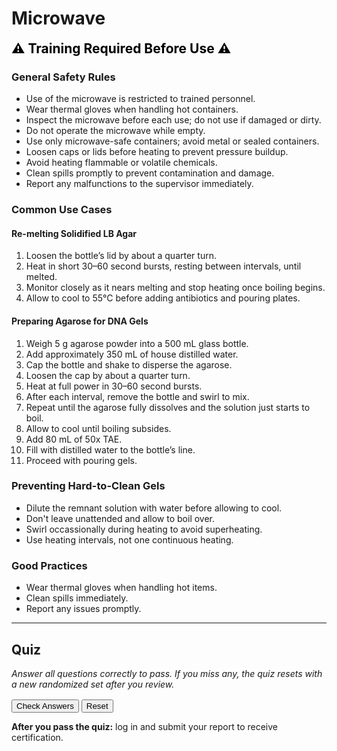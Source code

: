 # Microwave

<span style="color: black; font-size: 1.5em; font-weight: bold;">
&#9888;&#65039; Training Required Before Use &#9888;&#65039;
</span>

### General Safety Rules
- Use of the microwave is restricted to trained personnel.
- Wear thermal gloves when handling hot containers.
- Inspect the microwave before each use; do not use if damaged or dirty.
- Do not operate the microwave while empty.
- Use only microwave-safe containers; avoid metal or sealed containers.
- Loosen caps or lids before heating to prevent pressure buildup.
- Avoid heating flammable or volatile chemicals.
- Clean spills promptly to prevent contamination and damage.
- Report any malfunctions to the supervisor immediately.

### Common Use Cases

#### Re-melting Solidified LB Agar
1. Loosen the bottle’s lid by about a quarter turn.
2. Heat in short 30–60 second bursts, resting between intervals, until melted.
3. Monitor closely as it nears melting and stop heating once boiling begins.
4. Allow to cool to 55°C before adding antibiotics and pouring plates.

#### Preparing Agarose for DNA Gels
1. Weigh 5 g agarose powder into a 500 mL glass bottle.
2. Add approximately 350 mL of house distilled water.
3. Cap the bottle and shake to disperse the agarose.
4. Loosen the cap by about a quarter turn.
5. Heat at full power in 30–60 second bursts.
6. After each interval, remove the bottle and swirl to mix.
7. Repeat until the agarose fully dissolves and the solution just starts to boil.
8. Allow to cool until boiling subsides.
9. Add 80 mL of 50x TAE.
10. Fill with distilled water to the bottle’s line.
11. Proceed with pouring gels.

### Preventing Hard-to-Clean Gels
- Dilute the remnant solution with water before allowing to cool.
- Don't leave unattended and allow to boil over.
- Swirl occassionally during heating to avoid superheating.
- Use heating intervals, not one continuous heating.

### Good Practices
- Wear thermal gloves when handling hot items.
- Clean spills immediately.
- Report any issues promptly.

---

## Quiz

<p><em>Answer all questions correctly to pass. If you miss any, the quiz resets with a new randomized set after you review.</em></p>

<div id="microwave_quiz_container"></div>

<div style="margin-top:1rem;">
  <button type="button" id="microwave_check_btn">Check Answers</button>
  <button type="button" id="microwave_reset_btn">Reset</button>
  <span id="microwave_quiz_status" style="margin-left:0.75rem;"></span>
</div>

<script>
(function () {
  // Five topics; each contains multiple conceptually equivalent variants
  const topics = [
    [
      { question: "Always loosen caps or lids before microwaving containers.", answer: true },
      { question: "Sealing containers tightly before microwaving is recommended to prevent spills.", answer: false },
      { question: "Do not loosen lids before microwaving as it causes contamination.", answer: false },
      { question: "Loosening bottle caps by about a quarter turn before microwaving is essential.", answer: true }
    ],
    [
      { question: "Thermal gloves must be worn when handling hot containers from the microwave.", answer: true },
      { question: "Thermal gloves stored on top of the microwave should be worn when handling hot items.", answer: true },
      { question: "It is safe to handle hot containers from the microwave without thermal gloves.", answer: false },
      { question: "Regular nitrile gloves are sufficient protection when removing hot items from the microwave.", answer: false }
    ],
    [
      { question: "Agarose should be heated in short 30–60 second bursts with swirling to prevent boil-over.", answer: true },
      { question: "Continuous heating without stirring is recommended for agarose to ensure even melting.", answer: false },
      { question: "Swirling the agarose solution after each heating interval helps avoid boiling over.", answer: true },
      { question: "Heating agarose until a vigorous boil is reached is necessary for proper melting.", answer: false }
    ],
    [
      { question: "It is absolutely prohibited to heat food in the lab microwave.", answer: true },
      { question: "Heating personal food in the lab microwave is allowed if done carefully.", answer: false },
      { question: "The lab microwave is designated solely for lab-related heating and not for food.", answer: true },
      { question: "Using the lab microwave for snacks during breaks is acceptable.", answer: false }
    ],
    [
      { question: "Spills in the microwave should be cleaned immediately using paper towels and 70% ethanol.", answer: true },
      { question: "Leaving spills in the microwave does not affect its performance.", answer: false },
      { question: "Prompt cleaning of microwave spills helps prevent contamination and damage.", answer: true },
      { question: "Only water is needed to clean microwave spills effectively.", answer: false }
    ]
  ];

  const container = document.getElementById('microwave_quiz_container');
  const statusEl = document.getElementById('microwave_quiz_status');
  const checkBtn = document.getElementById('microwave_check_btn');
  const resetBtn = document.getElementById('microwave_reset_btn');

  let currentSet = [];

  function pickOnePerTopic() {
    return topics.map(variants => {
      const v = variants[Math.floor(Math.random() * variants.length)];
      return { text: v.question, answer: v.answer };
    });
  }

  function shuffle(arr) {
    for (let i = arr.length - 1; i > 0; i--) {
      const j = Math.floor(Math.random() * (i + 1));
      [arr[i], arr[j]] = [arr[j], arr[i]];
    }
    return arr;
  }

  function renderQuiz() {
    container.innerHTML = '';
    statusEl.textContent = '';
    checkBtn.disabled = false;
    resetBtn.textContent = 'Reset';

    currentSet = shuffle(pickOnePerTopic());

    currentSet.forEach((q, idx) => {
      const qId = `q${idx + 1}`;
      const block = document.createElement('div');
      block.className = 'microwave-quiz-item';
      block.style.margin = '0.75rem 0';

      const h = document.createElement('h4');
      h.textContent = `${idx + 1}. ${q.text}`;
      h.style.margin = '0 0 0.35rem 0';
      block.appendChild(h);

      const trueId = `${qId}_true`;
      const falseId = `${qId}_false`;

      const trueLbl = document.createElement('label');
      trueLbl.style.marginRight = '1rem';
      trueLbl.innerHTML = `<input type="radio" name="${qId}" id="${trueId}" value="true"> True`;
      block.appendChild(trueLbl);

      const falseLbl = document.createElement('label');
      falseLbl.innerHTML = `<input type="radio" name="${qId}" id="${falseId}" value="false"> False`;
      block.appendChild(falseLbl);

      const feedback = document.createElement('p');
      feedback.id = `${qId}_res`;
      feedback.style.margin = '0.35rem 0 0 0';
      block.appendChild(feedback);

      container.appendChild(block);
    });
  }

  function checkAnswers() {
    let allAnswered = true;
    let allCorrect = true;

    currentSet.forEach((q, idx) => {
      const qId = `q${idx + 1}`;
      const chosen = container.querySelector(`input[name="${qId}"]:checked`);
      const feedback = document.getElementById(`${qId}_res`);
      if (!chosen) {
        allAnswered = false;
        feedback.textContent = 'Please choose True or False.';
        return;
      }
      const val = chosen.value === 'true';
      const correct = (val === q.answer);
      allCorrect = allCorrect && correct;
      feedback.textContent = correct ? '✅ Correct' : '❌ Incorrect';
    });

    if (!allAnswered) {
      statusEl.textContent = 'Answer all questions before submitting.';
      return;
    }

    if (allCorrect) {
      statusEl.textContent = '✅ Passed';
      if (typeof progressManager !== 'undefined' && typeof progressManager.addCompletion === 'function') {
        progressManager.addCompletion('microwave_quiz', 'correct');
      }
    } else {
      // Preserve current set for review; require explicit new set
      statusEl.textContent = '❌ One or more answers were incorrect. Review the feedback below, then click "New set" to try again.';
      container.querySelectorAll('input[type="radio"]').forEach(el => { el.disabled = true; });
      checkBtn.disabled = true;
      resetBtn.textContent = 'New set';
      resetBtn.focus();
    }
  }

  statusEl.setAttribute('aria-live', 'polite');

  checkBtn.addEventListener('click', checkAnswers);
  resetBtn.addEventListener('click', renderQuiz);

  renderQuiz();
})();
</script>

<p><strong>After you pass the quiz:</strong> log in and submit your report to receive certification.</p>
